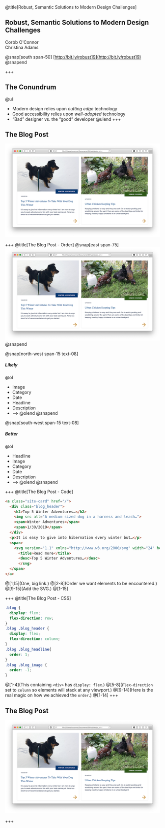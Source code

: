 @title[Robust, Semantic Solutions to Modern Design Challenges]

## Robust, Semantic Solutions to Modern Design Challenges

Corbb O'Connor<br>
Christina Adams

@snap[south span-50]
[http://bit.ly/robust19](http://bit.ly/robust19)
@snapend

+++
## The Conundrum
@ul
- Modern design relies upon *cutting edge* technology
- Good accessibility relies upon *well-adopted* technology
- “Bad” designer vs. the “good” developer
@ulend
+++
## The Blog Post
![Screenshot of two blog posts](images/blog-post.png)

+++
@title[The Blog Post - Order]
@snap[east span-75]
![Screenshot of two blog posts](images/blog-post.png)
@snapend

@snap[north-west span-15 text-08]
##### Likely
@ol[](false)
- Image
- Category
- Date
- Headline
- Description
- ==>
@olend
@snapend

@snap[south-west span-15 text-08]
##### Better
@ol
- Headline
- Image
- Category
- Date
- Description
- ==>
@olend
@snapend

+++
@title[The Blog Post - Code]

```html
<a class="site-card" href="/">
  <div class="blog_header">
    <h2>Top 5 Winter Adventures…</h2>
    <img src alt="A medium sized dog in a harness and leash…">
    <span>Winter Adventures</span>
    <span>1/30/2019</span>
  </div>
  <p>It is easy to give into hibernation every winter but…</p>
  <span>
    <svg version="1.1" xmlns="http://www.w3.org/2000/svg" width="24" height="24" viewBox="0 0 24 24" role="image">
      <title>Read more</title>
      <desc>Top 5 Winter Adventures…</desc>
      </svg>
  </span>
</a>
```

@[1,15](One, big link.)
@[2-8](Order we want elements to be encountered.)
@[9-15](Add the SVG.)
@[1-15]

+++
@title[The Blog Post - CSS]
```css
.blog {
  display: flex;
  flex-direction: row;
}
.blog .blog_header {
  display: flex;
  flex-direction: column;
}
.blog .blog_headline{
  order: 1;
}
.blog .blog_image {
  order: -1;
}
```
@[1-4](This containing `<div>` has `display: flex`.)
@[5-8](`Flex-direction` set to `column` so elements will stack at any viewport.)
@[9-14](Here is the real magic on how we achieved the `order`.)
@[1-14]
+++
## The Blog Post
![Screenshot of two blog posts](images/blog-post.png)

+++